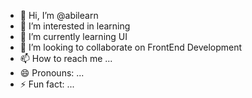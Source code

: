 - 👋 Hi, I’m @abilearn
- 👀 I’m interested in learning
- 🌱 I’m currently learning UI
- 💞️ I’m looking to collaborate on FrontEnd Development
- 📫 How to reach me ...
- 😄 Pronouns: ...
- ⚡ Fun fact: ...

<!---
abilearn/abilearn is a ✨ special ✨ repository because its `README.md` (this file) appears on your GitHub profile.
You can click the Preview link to take a look at your changes.
--->
